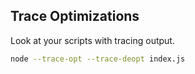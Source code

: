 ## Trace Optimizations

Look at your scripts with tracing output. 

```sh
node --trace-opt --trace-deopt index.js
```
